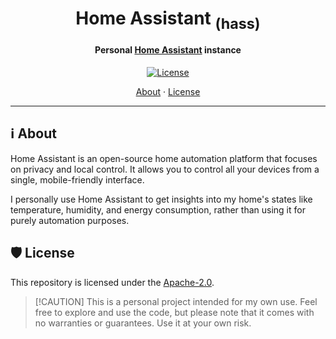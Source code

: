 <!-- markdownlint-disable MD033 -->

<h1 align="center">
  Home Assistant <sub>(hass)</sub>
</h1>

<h4 align="center">Personal <a href="https://www.home-assistant.io/">Home Assistant</a> instance</h4>

<div align="center">

[![License](https://img.shields.io/badge/License-Apache_2.0-blue?logo=git\&logoColor=white\&logoWidth=20)](../../LICENSE)

<!-- trunk-ignore-begin(markdown-link-check/404) -->

<a href="#ℹ%EF%B8%8F-about">About</a> · <a href="#%EF%B8%8F-license">License</a>

<!-- trunk-ignore-end(markdown-link-check/404) -->

</div>

***

<!-- markdownlint-enable MD033 -->

## ℹ️ About

Home Assistant is an open-source home automation platform that focuses on privacy and local control. It allows you to control all your devices from a single, mobile-friendly interface.

I personally use Home Assistant to get insights into my home's states like temperature, humidity, and energy consumption, rather than using it for purely automation purposes.

## 🛡️ License

This repository is licensed under the [Apache-2.0](../../LICENSE).

> \[!CAUTION]
> This is a personal project intended for my own use. Feel free to explore and use the code,
> but please note that it comes with no warranties or guarantees. Use it at your own risk.
